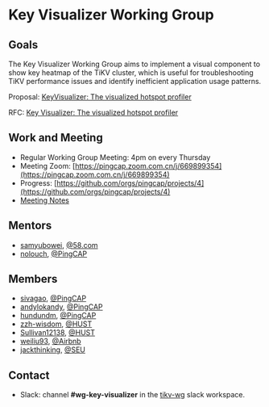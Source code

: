 # Key Visualizer Working Group

## Goals

The Key Visualizer Working Group aims to implement a visual component to show key heatmap of the TiKV cluster, which is useful for troubleshooting TiKV performance issues and identify inefficient application usage patterns.

Proposal: [KeyVisualizer: The visualized hotspot profiler](https://github.com/pingcap/community/issues/88)

RFC: [Key Visualizer: The visualized hotspot profiler](https://github.com/tikv/rfcs/pull/36)

## Work and Meeting

* Regular Working Group Meeting: 4pm on every Thursday
* Meeting Zoom: [https://pingcap.zoom.com.cn/j/669899354](https://pingcap.zoom.com.cn/j/669899354)
* Progress: [https://github.com/orgs/pingcap/projects/4](https://github.com/orgs/pingcap/projects/4)
* [Meeting Notes](https://docs.google.com/document/d/1EoigdAtZ0tWO0-lpS6FhC454BM4LVypxAdxrOx1VLEU)

## Mentors

* [samyubowei](https://github.com/samyubowei), [@58.com](https://www.58.com)
* [nolouch](https://github.com/nolouch), [@PingCAP](https://github.com/pingcap)

## Members

* [sivagao](https://github.com/sivagao), [@PingCAP](https://github.com/pingcap)
* [andylokandy](https://github.com/andylokandy), [@PingCAP](https://github.com/pingcap)
* [hundundm](https://github.com/hundundm), [@PingCAP](https://github.com/pingcap)
* [zzh-wisdom](https://github.com/zzh-wisdom), [@HUST](https://www.hust.edu.cn/)
* [Sullivan12138](https://github.com/Sullivan12138), [@HUST](https://www.hust.edu.cn/)
* [weiliu93](https://github.com/weiliu93), [@Airbnb](https://github.com/airbnb)
* [jackthinking](https://github.com/jackthinking), [@SEU](https://www.seu.edu.cn/)

## Contact

* Slack: channel **#wg-key-visualizer** in the [tikv-wg](tikv-wg.slack.com) slack workspace.
